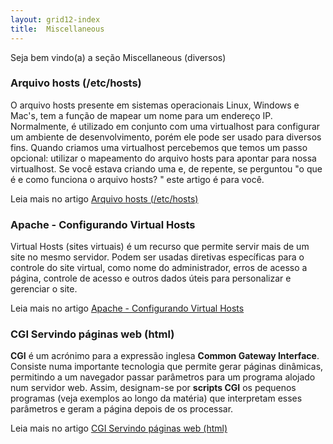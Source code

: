```yaml
---
layout: grid12-index
title:  Miscellaneous
---
```


Seja bem vindo(a) a seção Miscellaneous (diversos)
   

### Arquivo hosts (/etc/hosts)

O arquivo hosts presente em sistemas operacionais Linux, Windows e Mac's, tem a função de mapear um nome para um 
endereço IP. Normalmente, é utilizado em conjunto com uma virtualhost para configurar um ambiente de desenvolvimento, 
porém ele pode ser usado para diversos fins. Quando criamos uma virtualhost percebemos que temos um passo opcional: 
utilizar o mapeamento do arquivo hosts para apontar para nossa virtualhost. Se você estava criando uma e, de 
repente, se perguntou "o que é e como funciona o arquivo hosts? " este artigo é para você.

Leia mais no artigo [Arquivo hosts (/etc/hosts)](/misc/arquivo-hosts/)


### Apache - Configurando Virtual Hosts

Virtual Hosts (sites virtuais) é um recurso que permite servir mais de um site no mesmo servidor. Podem ser usadas 
diretivas específicas para o controle do site virtual, como nome do administrador, erros de acesso a página, controle de
acesso e outros dados úteis para personalizar e gerenciar o site.

Leia mais no artigo [Apache - Configurando Virtual Hosts](/misc/apache-virtual-host/)


### CGI Servindo páginas web (html)

__CGI__ é um acrónimo para a expressão inglesa __Common Gateway Interface__. Consiste numa importante tecnologia que 
permite gerar páginas dinâmicas, permitindo a um navegador passar parâmetros para um programa alojado num servidor web.
Assim, designam-se por __scripts CGI__ os pequenos programas (veja exemplos ao longo da matéria) que interpretam esses
parâmetros e geram a página depois de os processar.

Leia mais no artigo [CGI Servindo páginas web (html)](/misc/cgi-common-gateway-interface/)


<!--
<div class="list-group">
    <a href="/misc/apache-virtual-host/" class="list-group-item">Apache - Configurando Virtual Hosts</a>
    <a href="/misc/arquivo-hosts/" class="list-group-item">Arquivo hosts (/etc/hosts)</a>
    <a href="/misc/cgi-common-gateway-interface/" class="list-group-item">CGI Servindo páginas web (html)</a>
</div>
-->